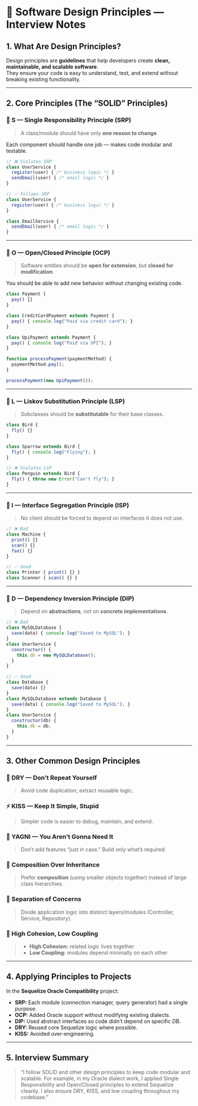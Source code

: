 
# 🧭 Software Design Principles — Interview Notes

## 1. What Are Design Principles?
Design principles are **guidelines** that help developers create **clean, maintainable, and scalable software**.  
They ensure your code is easy to understand, test, and extend without breaking existing functionality.

---

## 2. Core Principles (The “SOLID” Principles)

### 🧩 S — **Single Responsibility Principle (SRP)**
> A class/module should have only **one reason to change**.

Each component should handle one job — makes code modular and testable.

```js
// ❌ Violates SRP
class UserService {
  register(user) { /* business logic */ }
  sendEmail(user) { /* email logic */ }
}

// ✅ Follows SRP
class UserService {
  register(user) { /* business logic */ }
}

class EmailService {
  sendEmail(user) { /* email logic */ }
}
```

---

### 🧩 O — **Open/Closed Principle (OCP)**
> Software entities should be **open for extension**, but **closed for modification**.

You should be able to add new behavior without changing existing code.

```js
class Payment {
  pay() {}
}

class CreditCardPayment extends Payment {
  pay() { console.log("Paid via credit card"); }
}

class UpiPayment extends Payment {
  pay() { console.log("Paid via UPI"); }
}

function processPayment(paymentMethod) {
  paymentMethod.pay();
}

processPayment(new UpiPayment());
```

---

### 🧩 L — **Liskov Substitution Principle (LSP)**
> Subclasses should be **substitutable** for their base classes.

```js
class Bird {
  fly() {}
}

class Sparrow extends Bird {
  fly() { console.log("Flying"); }
}

// ❌ Violates LSP
class Penguin extends Bird {
  fly() { throw new Error("Can't fly"); }
}
```

---

### 🧩 I — **Interface Segregation Principle (ISP)**
> No client should be forced to depend on interfaces it does not use.

```js
// ❌ Bad
class Machine {
  print() {}
  scan() {}
  fax() {}
}

// ✅ Good
class Printer { print() {} }
class Scanner { scan() {} }
```

---

### 🧩 D — **Dependency Inversion Principle (DIP)**
> Depend on **abstractions**, not on **concrete implementations**.

```js
// ❌ Bad
class MySQLDatabase {
  save(data) { console.log("Saved to MySQL"); }
}
class UserService {
  constructor() {
    this.db = new MySQLDatabase();
  }
}

// ✅ Good
class Database {
  save(data) {}
}
class MySQLDatabase extends Database {
  save(data) { console.log("Saved to MySQL"); }
}
class UserService {
  constructor(db) {
    this.db = db;
  }
}
```

---

## 3. Other Common Design Principles

### 🧱 DRY — **Don’t Repeat Yourself**
> Avoid code duplication; extract reusable logic.

### ⚡ KISS — **Keep It Simple, Stupid**
> Simpler code is easier to debug, maintain, and extend.

### 🚫 YAGNI — **You Aren’t Gonna Need It**
> Don’t add features “just in case.” Build only what’s required.

### 🧩 Composition Over Inheritance
> Prefer **composition** (using smaller objects together) instead of large class hierarchies.

### 🧠 Separation of Concerns
> Divide application logic into distinct layers/modules (Controller, Service, Repository).

### 🧩 High Cohesion, Low Coupling
> - **High Cohesion:** related logic lives together  
> - **Low Coupling:** modules depend minimally on each other  

---

## 4. Applying Principles to Projects

In the **Sequelize Oracle Compatibility** project:
- **SRP:** Each module (connection manager, query generator) had a single purpose.  
- **OCP:** Added Oracle support without modifying existing dialects.  
- **DIP:** Used abstract interfaces so code didn’t depend on specific DB.  
- **DRY:** Reused core Sequelize logic where possible.  
- **KISS:** Avoided over-engineering.

---

## 5. Interview Summary
> “I follow SOLID and other design principles to keep code modular and scalable. For example, in my Oracle dialect work, I applied Single Responsibility and Open/Closed principles to extend Sequelize cleanly. I also ensure DRY, KISS, and low coupling throughout my codebase.”
